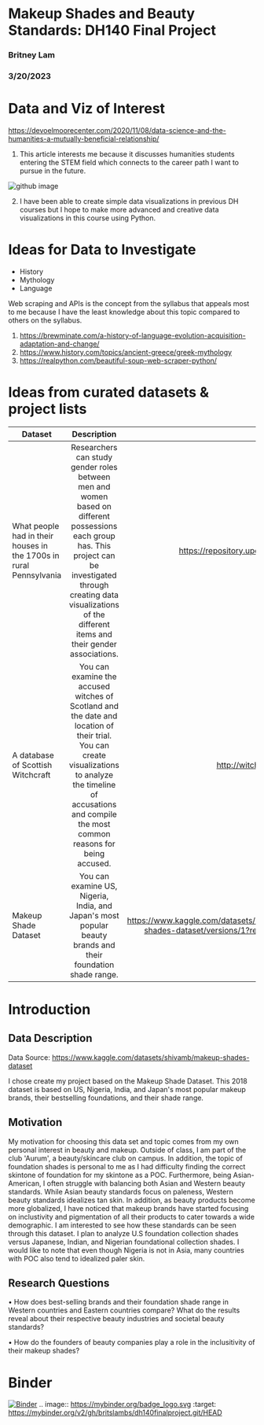 # Makeup Shades and Beauty Standards: DH140 Final Project
### Britney Lam
### 3/20/2023
# Data and Viz of Interest
https://devoelmoorecenter.com/2020/11/08/data-science-and-the-humanities-a-mutually-beneficial-relationship/

1. This article interests me because it discusses humanities students entering the STEM field which connects to the career path I want to pursue in the future. 

![github image](https://user-images.githubusercontent.com/119825654/226084679-8cc9a40f-0462-4d5a-8d5b-225666650592.jpg)

2. I have been able to create simple data visualizations in previous DH courses but I hope to make more advanced and creative data visualizations in this course using Python. 

# Ideas for Data to Investigate
* History
* Mythology 
* Language 

Web scraping and APIs is the concept from the syllabus that appeals most to me because I have the least knowledge about this topic compared to others on the syllabus. 

1. https://brewminate.com/a-history-of-language-evolution-acquisition-adaptation-and-change/
2. https://www.history.com/topics/ancient-greece/greek-mythology
3. https://realpython.com/beautiful-soup-web-scraper-python/

# Ideas from curated datasets & project lists
| Dataset       | Description          | Link  |
| ------------- |:--------------------:|------:|
|What people had in their houses in the 1700s in rural Pennsylvania|Researchers can study gender roles between men and women based on different possessions each group has. This project can be investigated through creating data visualizations of the different items and their gender associations.|https://repository.upenn.edu/mead/26/|
| A database of Scottish Witchcraft|You can examine the accused witches of Scotland and the date and location of their trial. You can create visualizations to analyze the timeline of accusations and compile the most common reasons for being accused.| http://witches.shca.ed.ac.uk/ |
|Makeup Shade Dataset|You can examine US, Nigeria, India, and Japan's most popular beauty brands and their foundation shade range.|https://www.kaggle.com/datasets/shivamb/makeup-shades-dataset/versions/1?resource=download |
# Introduction

## Data Description
Data Source: https://www.kaggle.com/datasets/shivamb/makeup-shades-dataset

I chose create my project based on the Makeup Shade Dataset. This 2018 dataset is based on US, Nigeria, India, and Japan's most popular makeup brands, their bestselling foundations, and their shade range. 

## Motivation
My motivation for choosing this data set and topic comes from my own personal interest in beauty and makeup. Outside of class, I am part of the club 'Aurum', a beauty/skincare club on campus. In addition, the topic of foundation shades is personal to me as I had difficulty finding the correct skintone of foundation for my skintone as a POC. Furthermore, being Asian-American, I often struggle with balancing both Asian and Western beauty standards. While Asian beauty standards focus on paleness, Western beauty standards idealizes tan skin. In addition, as beauty products become more globalized, I have noticed that makeup brands have started focusing on inclustivity and pigmentation of all their products to cater towards a wide demographic. I am interested to see how these standards can be seen through this dataset. I plan to analyze U.S foundation collection shades versus Japanese, Indian, and Nigerian foundational collection shades. I would like to note that even though Nigeria is not in Asia, many countries with POC also tend to idealized paler skin. 

## Research Questions
• How does best-selling brands and their foundation shade range in Western countries and Eastern countries compare?  What do the results reveal about their respective beauty industries and societal beauty standards?

• How do the founders of beauty companies play a role in the inclusitivity of their makeup shades?




# Binder 
[![Binder](https://mybinder.org/badge_logo.svg)](https://mybinder.org/v2/gh/britslambs/dh140finalproject.git/HEAD)
.. image:: https://mybinder.org/badge_logo.svg
 :target: https://mybinder.org/v2/gh/britslambs/dh140finalproject.git/HEAD
